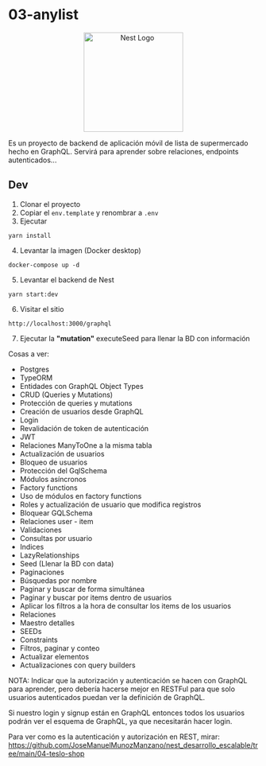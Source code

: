 # 03-anylist

<p align="center">
  <a href="http://nestjs.com/" target="blank"><img src="https://nestjs.com/img/logo-small.svg" width="200" alt="Nest Logo" /></a>
</p>

Es un proyecto de backend de aplicación móvil de lista de supermercado hecho en GraphQL.
Servirá para aprender sobre relaciones, endpoints autenticados...

## Dev

1. Clonar el proyecto
2. Copiar el `env.template` y renombrar a `.env`
3. Ejecutar

```
yarn install
```

4. Levantar la imagen (Docker desktop)

```
docker-compose up -d
```

5. Levantar el backend de Nest

```
yarn start:dev
```

6. Visitar el sitio

```
http://localhost:3000/graphql
```

7. Ejecutar la **"mutation"** executeSeed para llenar la BD con información

Cosas a ver:

- Postgres
- TypeORM
- Entidades con GraphQL Object Types
- CRUD (Queries y Mutations)
- Protección de queries y mutations
- Creación de usuarios desde GraphQL
- Login
- Revalidación de token de autenticación
- JWT
- Relaciones ManyToOne a la misma tabla
- Actualización de usuarios
- Bloqueo de usuarios
- Protección del GqlSchema
- Módulos asíncronos
- Factory functions
- Uso de módulos en factory functions
- Roles y actualización de usuario que modifica registros
- Bloquear GQLSchema
- Relaciones user - item
- Validaciones
- Consultas por usuario
- Indices
- LazyRelationships
- Seed (Llenar la BD con data)
- Paginaciones
- Búsquedas por nombre
- Paginar y buscar de forma simultánea
- Paginar y buscar por items dentro de usuarios
- Aplicar los filtros a la hora de consultar los items de los usuarios
- Relaciones
- Maestro detalles
- SEEDs
- Constraints
- Filtros, paginar y conteo
- Actualizar elementos
- Actualizaciones con query builders

NOTA: Indicar que la autorización y autenticación se hacen con GraphQL para aprender, pero debería hacerse mejor en RESTFul para que solo usuarios autenticados puedan ver la definición de GraphQL.

Si nuestro login y signup están en GraphQL entonces todos los usuarios podrán ver el esquema de GraphQL, ya que necesitarán hacer login.

Para ver como es la autenticación y autorización en REST, mirar: https://github.com/JoseManuelMunozManzano/nest_desarrollo_escalable/tree/main/04-teslo-shop
